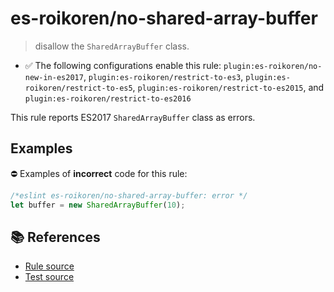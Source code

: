 # es-roikoren/no-shared-array-buffer
> disallow the `SharedArrayBuffer` class.

- ✅ The following configurations enable this rule: `plugin:es-roikoren/no-new-in-es2017`, `plugin:es-roikoren/restrict-to-es3`, `plugin:es-roikoren/restrict-to-es5`, `plugin:es-roikoren/restrict-to-es2015`, and `plugin:es-roikoren/restrict-to-es2016`

This rule reports ES2017 `SharedArrayBuffer` class as errors.

## Examples

⛔ Examples of **incorrect** code for this rule:

```js
/*eslint es-roikoren/no-shared-array-buffer: error */
let buffer = new SharedArrayBuffer(10);
```

## 📚 References

- [Rule source](https://github.com/roikoren755/eslint-plugin-es/blob/v0.0.6/src/rules/no-shared-array-buffer.ts)
- [Test source](https://github.com/roikoren755/eslint-plugin-es/blob/v0.0.6/tests/src/rules/no-shared-array-buffer.ts)
